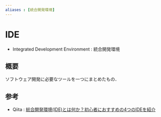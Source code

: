 ```yaml
---
aliases : [統合開発環境]
---
```

# IDE

- Integrated Development Environment : 統合開発環境

## 概要
ソフトウェア開発に必要なツールを一つにまとめたもの．

## 参考
- Qiita : [総合開発環境(IDE)とは何か？初心者におすすめの4つのIDEを紹介](https://qiita.com/EasyCoder/items/81cf7674235a7a19d69c)
